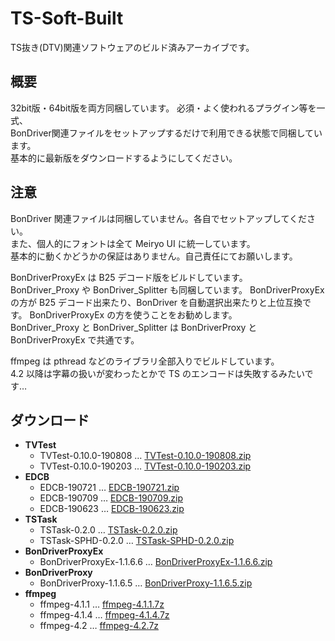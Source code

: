 # TS-Soft-Built
TS抜き(DTV)関連ソフトウェアのビルド済みアーカイブです。

## 概要
32bit版・64bit版を両方同梱しています。
必須・よく使われるプラグイン等を一式、  
BonDriver関連ファイルをセットアップするだけで利用できる状態で同梱しています。  
基本的に最新版をダウンロードするようにしてください。  

## 注意
BonDriver 関連ファイルは同梱していません。各自でセットアップしてください。  
また、個人的にフォントは全て Meiryo UI に統一しています。  
基本的に動くかどうかの保証はありません。自己責任にてお願いします。

BonDriverProxyEx は B25 デコード版をビルドしています。  
BonDriver_Proxy や BonDriver_Splitter も同梱しています。
BonDriverProxyEx の方が B25 デコード出来たり、BonDriver を自動選択出来たりと上位互換です。
BonDriverProxyEx の方を使うことをお勧めします。  
BonDriver_Proxy と BonDriver_Splitter は BonDriverProxy と BonDriverProxyEx で共通です。

ffmpeg は pthread などのライブラリ全部入りでビルドしています。  
4.2 以降は字幕の扱いが変わったとかで TS のエンコードは失敗するみたいです…

## ダウンロード
 - **TVTest**
   - TVTest-0.10.0-190808 … [TVTest-0.10.0-190808.zip](https://github.com/tsukumijima/TS-Soft-Built/raw/master/TVTest-0.10.0-190808.zip)
   - TVTest-0.10.0-190203 … [TVTest-0.10.0-190203.zip](https://github.com/tsukumijima/TS-Soft-Built/raw/master/TVTest-0.10.0-190203.zip)
 - **EDCB**
   - EDCB-190721 … [EDCB-190721.zip](https://github.com/tsukumijima/TS-Soft-Built/raw/master/EDCB-190721.zip)
   - EDCB-190709 … [EDCB-190709.zip](https://github.com/tsukumijima/TS-Soft-Built/raw/master/EDCB-190709.zip)
   - EDCB-190623 … [EDCB-190623.zip](https://github.com/tsukumijima/TS-Soft-Built/raw/master/EDCB-190623.zip)
 - **TSTask**
   - TSTask-0.2.0 … [TSTask-0.2.0.zip](https://github.com/tsukumijima/TS-Soft-Built/raw/master/TSTask-0.2.0.zip)
   - TSTask-SPHD-0.2.0 … [TSTask-SPHD-0.2.0.zip](https://github.com/tsukumijima/TS-Soft-Built/raw/master/TSTask-SPHD-0.2.0.zip)
 - **BonDriverProxyEx**
   - BonDriverProxyEx-1.1.6.6 … [BonDriverProxyEx-1.1.6.6.zip](https://github.com/tsukumijima/TS-Soft-Built/raw/master/BonDriverProxyEx-1.1.6.6.zip)
 - **BonDriverProxy**
   - BonDriverProxy-1.1.6.5 … [BonDriverProxy-1.1.6.5.zip](https://github.com/tsukumijima/TS-Soft-Built/raw/master/BonDriverProxy-1.1.6.5.zip)
 - **ffmpeg**
   - ffmpeg-4.1.1 … [ffmpeg-4.1.1.7z](https://github.com/tsukumijima/TS-Soft-Built/raw/master/ffmpeg-4.1.1.7z)
   - ffmpeg-4.1.4 … [ffmpeg-4.1.4.7z](https://github.com/tsukumijima/TS-Soft-Built/raw/master/ffmpeg-4.1.4.7z)
   - ffmpeg-4.2 … [ffmpeg-4.2.7z](https://github.com/tsukumijima/TS-Soft-Built/raw/master/ffmpeg-4.2.7z)
